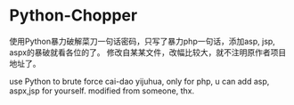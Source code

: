 Python-Chopper
==============

使用Python暴力破解菜刀一句话密码，只写了暴力php一句话，添加asp, jsp, aspx的暴破就看各位的了。
修改自某某文件，改幅比较大，就不注明原作者项目地址了。

use Python to brute force cai-dao yijuhua, only for php, 
u can add asp, aspx,jsp for yourself.
modified from someone, thx.
